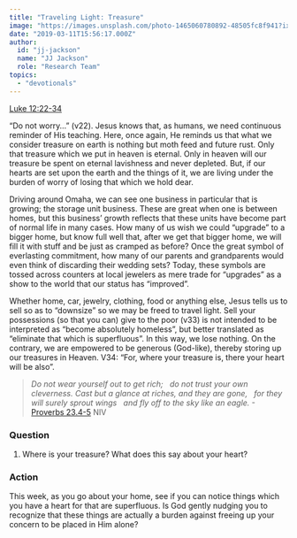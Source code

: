 ```yaml
---
title: "Traveling Light: Treasure"
image: "https://images.unsplash.com/photo-1465060780892-48505fc8f941?ixlib=rb-1.2.1&q=85&fm=jpg&crop=entropy&cs=srgb&ixid=eyJhcHBfaWQiOjk2NjF9"
date: "2019-03-11T15:56:17.000Z"
author:
  id: "jj-jackson"
  name: "JJ Jackson"
  role: "Research Team"
topics:
  - "devotionals"
---
```

[Luke 12:22-34][1]

“Do not worry…” (v22).  Jesus knows that, as humans, we need continuous reminder of His teaching.  Here, once again, He reminds us that what we consider treasure on earth is nothing but moth feed and future rust.  Only that treasure which we put in heaven is eternal.  Only in heaven will our treasure be spent on eternal lavishness and never depleted.  But, if our hearts are set upon the earth and the things of it, we are living under the burden of worry of losing that which we hold dear.

Driving around Omaha, we can see one business in particular that is growing; the storage unit business.  These are great when one is between homes, but this business’ growth reflects that these units have become part of normal life in many cases.  How many of us wish we could “upgrade” to a bigger home, but know full well that, after we get that bigger home, we will fill it with stuff and be just as cramped as before?  Once the great symbol of everlasting commitment, how many of our parents and grandparents would even think of discarding their wedding sets?  Today, these symbols are tossed across counters at local jewelers as mere trade for “upgrades” as a show to the world that our status has “improved”.

Whether home, car, jewelry, clothing, food or anything else, Jesus tells us to sell so as to “downsize” so we may be freed to travel light. Sell your possessions (so that you can) give to the poor (v33) is not intended to be interpreted as “become absolutely homeless”, but better translated as “eliminate that which is superfluous”.  In this way, we lose nothing.  On the contrary, we are empowered to be generous (God-like), thereby storing up our treasures in Heaven.  V34: “For, where your treasure is, there your heart will be also”.

> _Do not wear yourself out to get rich;_
> &nbsp;&nbsp;_do not trust your own cleverness._
> _Cast but a glance at riches, and they are gone,_
> &nbsp;&nbsp;_for they will surely sprout wings_
> &nbsp;&nbsp;_and fly off to the sky like an eagle._ -[Proverbs 23.4-5][2] NIV

### Question
1. Where is your treasure?  What does this say about your heart?

### Action
This week, as you go about your home, see if you can notice things which you have a heart for that are superfluous.  Is God gently nudging you to recognize that these things are actually a burden against freeing up your concern to be placed in Him alone?

[1]: https://www.bible.com/bible/111/LUK.12.22-34
[2]: https://www.bible.com/bible/111/PRO.23.4-5.NIV